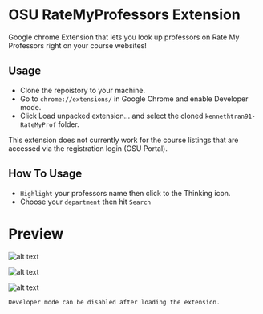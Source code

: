 # OSU RateMyProfessors Extension

Google chrome Extension that lets you look up professors on Rate My Professors right on your course websites!

## Usage
* Clone the repoistory to your machine.
* Go to ``chrome://extensions/`` in Google Chrome and enable Developer mode.
* Click Load unpacked extension... and select the cloned ``kennethtran91-RateMyProf`` folder.

This extension does not currently work for the course listings that are accessed via the registration login (OSU Portal).

## How To Usage
* ``Highlight`` your professors name then click to the Thinking icon.
* Choose your ``department`` then hit ``Search``


# Preview
![alt text](https://i.imgur.com/GvJMkyp.gif)

![alt text](https://i.imgur.com/Bt4oTzH.gif)

![alt text](https://i.imgur.com/eX7lgCM.gif)



``Developer mode can be disabled after loading the extension.``
